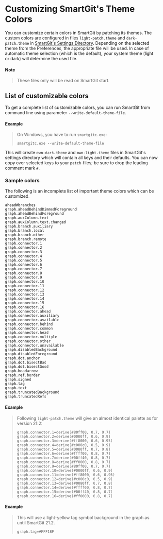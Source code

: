 # Customizing SmartGit's Theme Colors

You can customize certain colors in SmartGit by patching its themes. The custom colors are configured in files `light-patch.theme` and `dark-patch.theme` in [SmartGit's Settings Directory](../../Installation/Installation-and-Files.md#default-path-of-smartgits-settings-directory). Depending on the selected theme from the Preferences, the appropriate file will be used. In case of automatic theme selection (which is the default), your system theme (light or dark) will determine the used file.

#### Note

> These files only will be read on SmartGit start.

## List of customizable colors

To get a complete list of customizable colors, you can run SmartGit from command line using parameter `--write-default-theme-file`.

#### Example

>
>On Windows, you have to run `smartgitc.exe`:
>```
>smartgitc.exe --write-default-theme-file
>```

This will create `own-dark.theme` and `own-light.theme` files in SmartGit's settings directory which will contain all keys and their defaults. You can now copy over selected keys to your `patch`-files; be sure to drop the leading comment mark `#`.

### Sample colors

The following is an incomplete list of important theme colors which can be customized.

```
ahead#branches
graph.aheadBehindDimmedForeground
graph.aheadBehindForeground
graph.auxColumn.text
graph.auxColumn.text.changed
graph.branch.auxiliary
graph.branch.local
graph.branch.other
graph.branch.remote
graph.connector.1
graph.connector.2
graph.connector.3
graph.connector.4
graph.connector.5
graph.connector.6
graph.connector.7
graph.connector.8
graph.connector.9
graph.connector.10
graph.connector.11
graph.connector.12
graph.connector.13
graph.connector.14
graph.connector.15
graph.connector.16
graph.connector.ahead
graph.connector.auxiliary
graph.connector.available
graph.connector.behind
graph.connector.common
graph.connector.head
graph.connector.multiple
graph.connector.other
graph.connector.unavailable
graph.disabledBackground
graph.disabledForeground
graph.dot.anchor
graph.dot.bisectBad
graph.dot.bisectGood
graph.headarrow
graph.ref.border
graph.signed
graph.tag
graph.text
graph.truncatedBackground
graph.truncatedRefs
```

#### Example

> Following `light-patch.theme` will give an almost identical palette as for version 21.2:
>
>``` properties
>graph.connector.1=derive(#80ff00, 0.7, 0.7)
>graph.connector.2=derive(#0000ff, 0.6, 0.9)
>graph.connector.3=derive(#ff8000, 0.6, 0.95)
>graph.connector.4=derive(#c000c0, 0.5, 0.9)
>graph.connector.5=derive(#0080ff, 0.7, 0.8)
>graph.connector.6=derive(#ffff00, 0.8, 0.7)
>graph.connector.7=derive(#00ff40, 0.8, 0.7)
>graph.connector.8=derive(#ff0000, 0.8, 0.7)
>graph.connector.9=derive(#80ff00, 0.7, 0.7)
>graph.connector.10=derive(#0000ff, 0.6, 0.9)
>graph.connector.11=derive(#ff8000, 0.6, 0.95)
>graph.connector.12=derive(#c000c0, 0.5, 0.9)
>graph.connector.13=derive(#0080ff, 0.7, 0.8)
>graph.connector.14=derive(#ffff00, 0.8, 0.7)
>graph.connector.15=derive(#00ff40, 0.8, 0.7)
>graph.connector.16=derive(#ff0000, 0.8, 0.7)
>```

#### Example

> This will use a light-yellow tag symbol background in the graph as until SmartGit 21.2.
>``` properties
>graph.tag=#FFF1BF
>```
